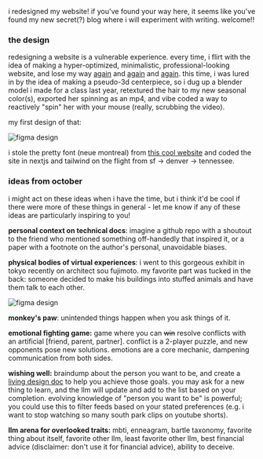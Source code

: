 i redesigned my website! if you've found your way here, it seems like you've found my new secret(?) blog where i will experiment with writing. welcome!!

### the design

redesigning a website is a vulnerable experience. every time, i flirt with the idea of making a hyper-optimized, minimalistic, professional-looking website, and lose my way [again](https://tiffanywang-4w3l9uyno-cnnmon.vercel.app/) and [again](https://tiffanywang-nddwqs5e6-cnnmon.vercel.app) and [again](https://drive.google.com/file/d/1cjlGzkEwjKlM0HqieyNCmgYJnHS1sYuu/view?usp=sharing). this time, i was lured in by the idea of making a pseudo-3d centerpiece, so i dug up a blender model i made for a class last year, retextured the hair to my new seasonal color(s), exported her spinning as an mp4, and vibe coded a way to reactively "spin" her with your mouse (really, scrubbing the video).

my first design of that:

![figma design](/text/october/mock.png)

i stole the pretty font (neue montreal) from [this cool website](https://abrandenberger.github.io/#colophon) and coded the site in nextjs and tailwind on the flight from sf -> denver -> tennessee.

### ideas from october

i might act on these ideas when i have the time, but i think it'd be cool if there were more of these things in general - let me know if any of these ideas are particularly inspiring to you!

**personal context on technical docs**: imagine a github repo with a shoutout to the friend who mentioned something off-handedly that inspired it, or a paper with a footnote on the author's personal, unavoidable biases.

**physical bodies of virtual experiences**: i went to this gorgeous exhibit in tokyo recently on architect sou fujimoto. my favorite part was tucked in the back: someone decided to make his buildings into stuffed animals and have them talk to each other.

![figma design](/text/october/stuffed.png)

**monkey's paw**: unintended things happen when you ask things of it.

**emotional fighting game:** game where you can ~~win~~ resolve conflicts with an artificial [friend, parent, partner]. conflict is a 2-player puzzle, and new opponents pose new solutions. emotions are a core mechanic, dampening communication from both sides.

**wishing well:** braindump about the person you want to be, and create a [living design doc](https://github.com/cnnmon/dango) to help you achieve those goals. you may ask for a new thing to learn, and the llm will update and add to the list based on your completion. evolving knowledge of "person you want to be" is powerful; you could use this to filter feeds based on your stated preferences (e.g. i want to stop watching so many south park clips on youtube shorts).

**llm arena for overlooked traits:** mbti, enneagram, bartle taxonomy, favorite thing about itself, favorite other llm, least favorite other llm, best financial advice (disclaimer: don't use it for financial advice), ability to deceive.

